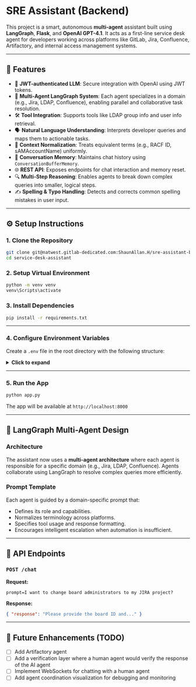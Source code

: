 # SRE Assistant (Backend)

This project is a smart, autonomous **multi-agent** assistant built using **LangGraph**, **Flask**, and **OpenAI GPT-4.1**. It acts as a first-line service desk agent for developers working across platforms like GitLab, Jira, Confluence, Artifactory, and internal access management systems.

---

## 🚀 Features

- 🔐 **JWT-authenticated LLM**: Secure integration with OpenAI using JWT tokens.
- 🧠 **Multi-Agent LangGraph System**: Each agent specializes in a domain (e.g., Jira, LDAP, Confluence), enabling parallel and collaborative task resolution.
- 🛠️ **Tool Integration**: Supports tools like LDAP group info and user info retrieval.
- 🗣️ **Natural Language Understanding**: Interprets developer queries and maps them to actionable tasks.
- 🧩 **Context Normalization**: Treats equivalent terms (e.g., RACF ID, sAMAccountName) uniformly.
- 🔄 **Conversation Memory**: Maintains chat history using `ConversationBufferMemory`.
- 🌐 **REST API**: Exposes endpoints for chat interaction and memory reset.
- 🔍 **Multi-Step Reasoning**: Enables agents to break down complex queries into smaller, logical steps.
- ✍️ **Spelling & Typo Handling**: Detects and corrects common spelling mistakes in user input.

---

## ⚙️ Setup Instructions

### 1. Clone the Repository

```bash
git clone git@natwest.gitlab-dedicated.com:ShaunAllan.H/sre-assistant-backend.git
cd service-desk-assistant
```

### 2. Setup Virtual Environment

```bash
python -m venv venv
venv\Scripts\activate
```

### 3. Install Dependencies

```bash
pip install -r requirements.txt
```

---

### 4. Configure Environment Variables

Create a `.env` file in the root directory with the following structure:

<details>
<summary><strong>Click to expand</strong></summary>

```env
# OpenAI Configuration
OPENAI_USERNAME="your_openai_username"
OPENAI_PASSWORD="your_openai_password"
OPENAI_AUTH_URL="your_openai_auth_url"
OPENAI_API_URL="your_openai_api_url"
OPENAI_BASE_URL="your_openai_base_url"
OPENAI_DEPLOYMENT_MODEL="your_openai_deployment_model"

# GitLab Configuration
GITLAB_PERSONAL_ACCESS_TOKEN="your_gitlab_token"
GITLAB_BASE_URL="your_gitlab_base_url"

# LDAP Configuration
LDAP_SERVER="your_ldap_server"
BIND_DN="your_bind_dn"
BIND_PASSWORD="your_bind_password"
BASE_DN="your_base_dn"

# Atlassian (Jira & Confluence)
ATLASSIAN_BASE_URL="your_atlassian_base_url"
ATLASSIAN_USERNAME="your_atlassian_username"
ATLASSIAN_PASSWORD="your_atlassian_password"
JIRA_ENDPOINT="your_jira_endpoint"
CONFLUENCE_ENDPOINT="your_confluence_endpoint"

# Proxy Configuration
PROXY_USER_EMAIL="your_proxy_email"
PROXY_USERNAME="your_proxy_username"
PROXY_PASSWORD="your_proxy_password"
PROXY_HOST="your_proxy_host"
PROXY_PORT=your_proxy_port

# Developer GitLab Access
DEV_GITLAB_ID="your_dev_gitlab_id"
DEV_GITLAB_ROLE="your_dev_gitlab_role"
```

</details>

---

### 5. Run the App

```bash
python app.py
```

The app will be available at `http://localhost:8000`

---

## 🧠 LangGraph Multi-Agent Design

### Architecture

The assistant now uses a **multi-agent architecture** where each agent is responsible for a specific domain (e.g., Jira, LDAP, Confluence). Agents collaborate using LangGraph to resolve complex queries more efficiently.

### Prompt Template

Each agent is guided by a domain-specific prompt that:

- Defines its role and capabilities.
- Normalizes terminology across platforms.
- Specifies tool usage and response formatting.
- Encourages intelligent escalation when automation is insufficient.


---

## 📡 API Endpoints

### `POST /chat`

**Request:**
```form
prompt=I want to change board administrators to my JIRA project?
```

**Response:**
```json
{ "response": "Please provide the board ID and..." }
```
---

## 📌 Future Enhancements (TODO)

- [ ] Add Artifactory agent
- [ ] Add a verification layer where a human agent would verify the response of the AI agent
- [ ] Implement WebSockets for chatting with a human agent
- [ ] Add agent coordination visualization for debugging and monitoring